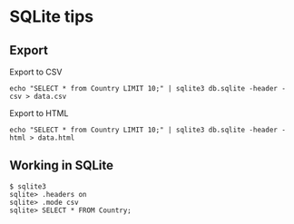 # SQLite tips

## Export

Export to CSV

`echo "SELECT * from Country LIMIT 10;" | sqlite3 db.sqlite -header -csv > data.csv`

Export to HTML

`echo "SELECT * from Country LIMIT 10;" | sqlite3 db.sqlite -header -html > data.html`


## Working in SQLite

```
$ sqlite3
sqlite> .headers on
sqlite> .mode csv
sqlite> SELECT * FROM Country;
```
